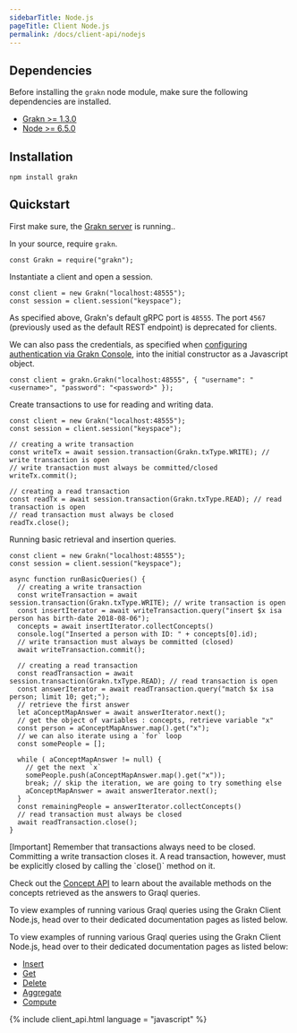 ```yaml
---
sidebarTitle: Node.js
pageTitle: Client Node.js
permalink: /docs/client-api/nodejs
---
```


## Dependencies
Before installing the `grakn` node module, make sure the following dependencies are installed.

- [Grakn >= 1.3.0](https://github.com/graknlabs/grakn/releases)
- [Node >= 6.5.0](https://nodejs.org/en/download/)

## Installation
```
npm install grakn
```

## Quickstart
First make sure, the [Grakn server](/docs/running-grakn/install-and-run#start-the-grakn-server) is running..

In your source, require `grakn`.

```lang-javascript
const Grakn = require("grakn");
```

Instantiate a client and open a session.

```lang-javascript
const client = new Grakn("localhost:48555");
const session = client.session("keyspace");
```

As specified above, Grakn's default gRPC port is `48555`. The port `4567` (previously used as the default REST endpoint) is deprecated for clients.

We can also pass the credentials, as specified when [configuring authentication via Grakn Console](), into the initial constructor as a Javascript object.

```lang-javascript
const client = grakn.Grakn("localhost:48555", { "username": "<username>", "password": "<password>" });
```

Create transactions to use for reading and writing data.

```lang-javascript
const client = new Grakn("localhost:48555");
const session = client.session("keyspace");

// creating a write transaction
const writeTx = await session.transaction(Grakn.txType.WRITE); // write transaction is open
// write transaction must always be committed/closed
writeTx.commit();

// creating a read transaction
const readTx = await session.transaction(Grakn.txType.READ); // read transaction is open
// read transaction must always be closed
readTx.close();
```

Running basic retrieval and insertion queries.

```lang-javascript
const client = new Grakn("localhost:48555");
const session = client.session("keyspace");

async function runBasicQueries() {
  // creating a write transaction
  const writeTransaction = await session.transaction(Grakn.txType.WRITE); // write transaction is open
  const insertIterator = await writeTransaction.query("insert $x isa person has birth-date 2018-08-06");
  concepts = await insertIterator.collectConcepts()
  console.log("Inserted a person with ID: " + concepts[0].id);
  // write transaction must always be committed (closed)
  await writeTransaction.commit();

  // creating a read transaction
  const readTransaction = await session.transaction(Grakn.txType.READ); // read transaction is open
  const answerIterator = await readTransaction.query("match $x isa person; limit 10; get;");
  // retrieve the first answer
  let aConceptMapAnswer = await answerIterator.next();
  // get the object of variables : concepts, retrieve variable "x"
  const person = aConceptMapAnswer.map().get("x");
  // we can also iterate using a `for` loop
  const somePeople = [];

  while ( aConceptMapAnswer != null) {
    // get the next `x`
    somePeople.push(aConceptMapAnswer.map().get("x"));
    break; // skip the iteration, we are going to try something else
    aConceptMapAnswer = await answerIterator.next();
  }
  const remainingPeople = answerIterator.collectConcepts()
  // read transaction must always be closed
  await readTransaction.close();
}
```

<div class="note">
[Important]
Remember that transactions always need to be closed. Committing a write transaction closes it. A read transaction, however, must be explicitly closed by calling the `close()` method on it.
</div>

Check out the [Concept API](/docs/concept-api/overview) to learn about the available methods on the concepts retrieved as the answers to Graql queries.

To view examples of running various Graql queries using the Grakn Client Node.js, head over to their dedicated documentation pages as listed below.

To view examples of running various Graql queries using the Grakn Client Node.js, head over to their dedicated documentation pages as listed below:
- [Insert](/docs/query/insert-query)
- [Get](/docs/query/get-query)
- [Delete](/docs/query/delete-query)
- [Aggregate](/docs/query/aggregate-query)
- [Compute](/docs/query/compute-query)

{% include client_api.html language = "javascript" %}
